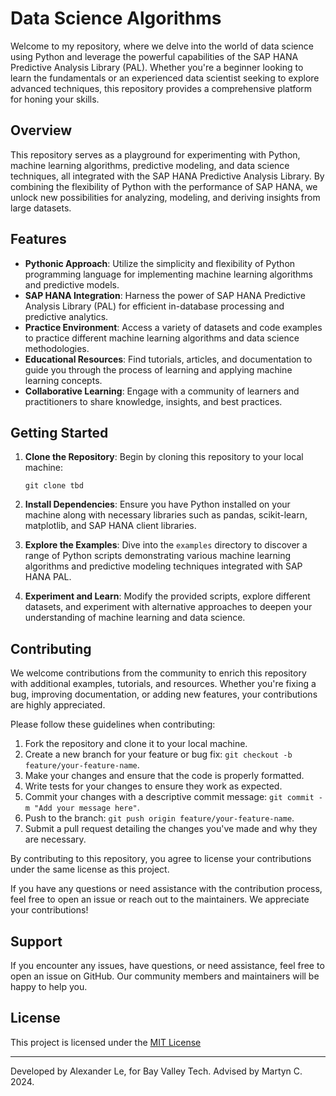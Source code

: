 # Data Science Algorithms

Welcome to my repository, where we delve into the world of data science using Python and leverage the powerful capabilities of the SAP HANA Predictive Analysis Library (PAL). Whether you're a beginner looking to learn the fundamentals or an experienced data scientist seeking to explore advanced techniques, this repository provides a comprehensive platform for honing your skills.

## Overview

This repository serves as a playground for experimenting with Python, machine learning algorithms, predictive modeling, and data science techniques, all integrated with the SAP HANA Predictive Analysis Library. By combining the flexibility of Python with the performance of SAP HANA, we unlock new possibilities for analyzing, modeling, and deriving insights from large datasets.

## Features

- **Pythonic Approach**: Utilize the simplicity and flexibility of Python programming language for implementing machine learning algorithms and predictive models.
- **SAP HANA Integration**: Harness the power of SAP HANA Predictive Analysis Library (PAL) for efficient in-database processing and predictive analytics.
- **Practice Environment**: Access a variety of datasets and code examples to practice different machine learning algorithms and data science methodologies.
- **Educational Resources**: Find tutorials, articles, and documentation to guide you through the process of learning and applying machine learning concepts.
- **Collaborative Learning**: Engage with a community of learners and practitioners to share knowledge, insights, and best practices.

## Getting Started

1. **Clone the Repository**: Begin by cloning this repository to your local machine:
    ```
    git clone tbd
    ```

2. **Install Dependencies**: Ensure you have Python installed on your machine along with necessary libraries such as pandas, scikit-learn, matplotlib, and SAP HANA client libraries.

3. **Explore the Examples**: Dive into the `examples` directory to discover a range of Python scripts demonstrating various machine learning algorithms and predictive modeling techniques integrated with SAP HANA PAL.

4. **Experiment and Learn**: Modify the provided scripts, explore different datasets, and experiment with alternative approaches to deepen your understanding of machine learning and data science.

## Contributing

We welcome contributions from the community to enrich this repository with additional examples, tutorials, and resources. Whether you're fixing a bug, improving documentation, or adding new features, your contributions are highly appreciated.

Please follow these guidelines when contributing:

1. Fork the repository and clone it to your local machine.
2. Create a new branch for your feature or bug fix: `git checkout -b feature/your-feature-name`.
3. Make your changes and ensure that the code is properly formatted.
4. Write tests for your changes to ensure they work as expected.
5. Commit your changes with a descriptive commit message: `git commit -m "Add your message here"`.
6. Push to the branch: `git push origin feature/your-feature-name`.
7. Submit a pull request detailing the changes you've made and why they are necessary.

By contributing to this repository, you agree to license your contributions under the same license as this project.

If you have any questions or need assistance with the contribution process, feel free to open an issue or reach out to the maintainers. We appreciate your contributions!

## Support

If you encounter any issues, have questions, or need assistance, feel free to open an issue on GitHub. Our community members and maintainers will be happy to help you.

## License

This project is licensed under the [MIT License](https://opensource.org/license/mit)

---

Developed by Alexander Le, for Bay Valley Tech. Advised by Martyn C. 2024.
